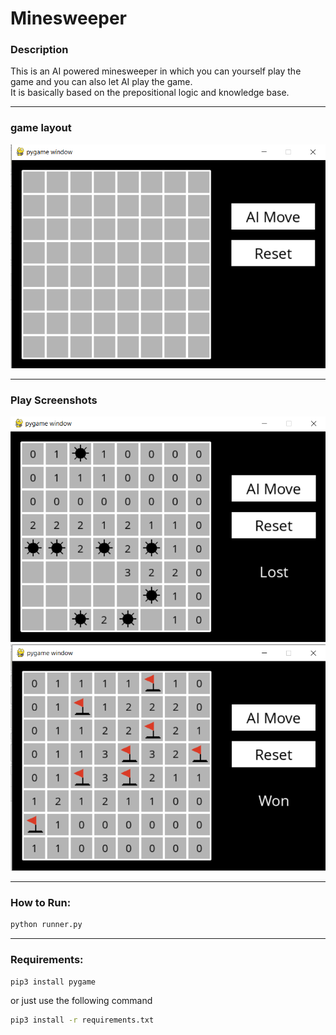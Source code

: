 # Minesweeper

### Description
This is an AI powered minesweeper in which you can yourself play the game and you can also let AI play the game.  
It is basically based on the prepositional logic and knowledge base.
***
### game layout
![Game Layout](screenshots/gamelayout.png)
***
### Play Screenshots
![Lost](screenshots/lost.png)
![Won](screenshots/won.png)
***
### How to Run:
```Bash
python runner.py
```
***
### Requirements:
```Bash
pip3 install pygame
```
or just use the following command
```Bash
pip3 install -r requirements.txt
```
